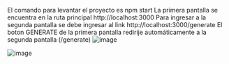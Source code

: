 El comando para levantar el proyecto es npm start
La primera pantalla se encuentra en la ruta principal http://localhost:3000
Para ingresar a la segunda pantalla se debe ingresar al link http://localhost:3000/generate
El boton GENERATE de la primera pantalla redirije automáticamente a la segunda pantalla (/generate)
![image](https://github.com/Jcooob/Proveedy-Challenge-Frontend-Jacobo_Cohello/assets/118378780/805abaf4-e21f-4f4b-b18e-34e27190992d)

![image](https://github.com/Jcooob/Proveedy-Challenge-Frontend-Jacobo_Cohello/assets/118378780/5e7331d6-b701-4725-9134-ea2febe9d2c8)
